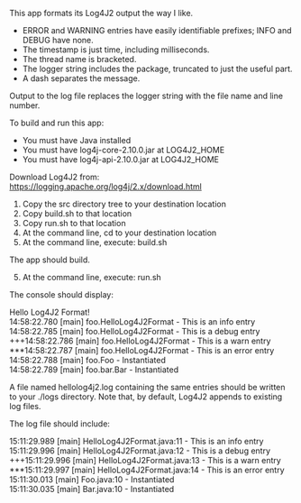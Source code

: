 This app formats its Log4J2 output the way I like.

- ERROR and WARNING entries have easily identifiable prefixes; INFO and DEBUG have none.  
- The timestamp is just time, including milliseconds.
- The thread name is bracketed.  
- The logger string includes the package, truncated to just the useful part.  
- A dash separates the message.

Output to the log file replaces the logger string with the file name and line number.

To build and run this app:

- You must have Java installed
- You must have log4j-core-2.10.0.jar at LOG4J2_HOME
- You must have log4j-api-2.10.0.jar  at LOG4J2_HOME

Download Log4J2 from: https://logging.apache.org/log4j/2.x/download.html

1. Copy the src directory tree to your destination location
2. Copy build.sh to that location
3. Copy run.sh to that location
4. At the command line, cd to your destination location
5. At the command line, execute: build.sh

The app should build.

5. At the command line, execute: run.sh

The console should display:

Hello Log4J2 Format!  
14:58:22.780 [main] foo.HelloLog4J2Format - This is an info entry  
14:58:22.785 [main] foo.HelloLog4J2Format - This is a debug entry  
+++14:58:22.786 [main] foo.HelloLog4J2Format - This is a warn entry  
***14:58:22.787 [main] foo.HelloLog4J2Format - This is an error entry  
14:58:22.788 [main] foo.Foo - Instantiated  
14:58:22.789 [main] foo.bar.Bar - Instantiated

A file named hellolog4j2.log containing the same entries should be written to your ./logs directory.
Note that, by default, Log4J2 appends to existing log files.

The log file should include:

15:11:29.989 [main] HelloLog4J2Format.java:11 - This is an info entry  
15:11:29.996 [main] HelloLog4J2Format.java:12 - This is a debug entry  
+++15:11:29.996 [main] HelloLog4J2Format.java:13 - This is a warn entry  
***15:11:29.997 [main] HelloLog4J2Format.java:14 - This is an error entry  
15:11:30.013 [main] Foo.java:10 - Instantiated  
15:11:30.035 [main] Bar.java:10 - Instantiated
